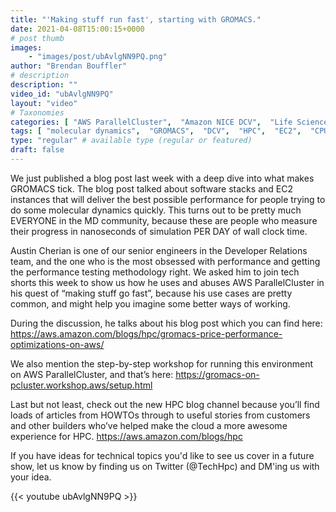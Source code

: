 ```yaml
---
title: "'Making stuff run fast', starting with GROMACS."
date: 2021-04-08T15:00:15+0000
# post thumb
images:
    - "images/post/ubAvlgNN9PQ.png"
author: "Brendan Bouffler"
# description
description: ""
video_id: "ubAvlgNN9PQ"
layout: "video"
# Taxonomies
categories: [ "AWS ParallelCluster",  "Amazon NICE DCV",  "Life Sciences", ]
tags: [ "molecular dynamics",  "GROMACS",  "DCV",  "HPC",  "EC2",  "CPUs",  "Lustre",  "vizualization",  "ParallelCluster",  "GPUs",  "Storage",  "Schedulers",  "High Performance Computing",  "virtualization",  "techshorts", ]
type: "regular" # available type (regular or featured)
draft: false
---
```


We just published a blog post last week with a deep dive into what makes GROMACS tick. The blog post talked about software stacks and EC2 instances that will deliver the best possible performance for people trying to do some molecular dynamics quickly. This turns out to be pretty much EVERYONE in the MD community, because these are people who measure their progress in nanoseconds of simulation PER DAY of wall clock time.

Austin Cherian is one of our senior engineers in the Developer Relations team, and the one who is the most obsessed with performance and getting the performance testing methodology right. We asked him to join tech shorts this week to show us how he uses and abuses AWS ParallelCluster in his quest of “making stuff go fast”, because his use cases are pretty common, and might help you imagine some better ways of working.

During the discussion, he talks about his blog post which you can find here: https://aws.amazon.com/blogs/hpc/gromacs-price-performance-optimizations-on-aws/

We also mention the step-by-step workshop for running this environment on AWS ParallelCluster, and that’s here: https://gromacs-on-pcluster.workshop.aws/setup.html

Last but not least, check out the new HPC blog channel because you’ll find loads of articles from HOWTOs through to useful stories from customers and other builders who’ve helped make the cloud a more awesome experience for HPC.  https://aws.amazon.com/blogs/hpc

If you have ideas for technical topics you'd like to see us cover in a future show, let us know by finding us on Twitter (@TechHpc) and DM'ing us with your idea.

{{< youtube ubAvlgNN9PQ >}}